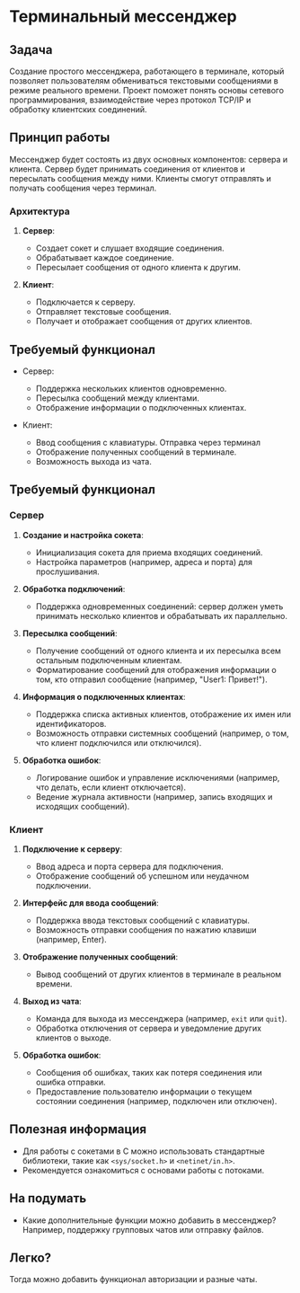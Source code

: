 # Терминальный мессенджер

## Задача

Создание простого мессенджера, работающего в терминале, который позволяет пользователям обмениваться текстовыми сообщениями в режиме реального времени. Проект поможет понять основы сетевого программирования, взаимодействие через протокол TCP/IP и обработку клиентских соединений.

## Принцип работы

Мессенджер будет состоять из двух основных компонентов: сервера и клиента. Сервер будет принимать соединения от клиентов и пересылать сообщения между ними. Клиенты смогут отправлять и получать сообщения через терминал.

### Архитектура

1. **Сервер**:
    - Создает сокет и слушает входящие соединения.
    - Обрабатывает каждое соединение. 
    - Пересылает сообщения от одного клиента к другим.

2. **Клиент**:
    - Подключается к серверу.
    - Отправляет текстовые сообщения.
    - Получает и отображает сообщения от других клиентов.

## Требуемый функционал

- Сервер:
    - Поддержка нескольких клиентов одновременно.
    - Пересылка сообщений между клиентами.
    - Отображение информации о подключенных клиентах.

- Клиент:
    - Ввод сообщения с клавиатуры. Отправка через терминал
    - Отображение полученных сообщений в терминале.
    - Возможность выхода из чата.

## Требуемый функционал

### Сервер

1. **Создание и настройка сокета**:
    - Инициализация сокета для приема входящих соединений.
    - Настройка параметров (например, адреса и порта) для прослушивания.

2. **Обработка подключений**:
    - Поддержка одновременных соединений: сервер должен уметь принимать несколько клиентов и обрабатывать их параллельно.

3. **Пересылка сообщений**:
    - Получение сообщений от одного клиента и их пересылка всем остальным подключенным клиентам.
    - Форматирование сообщений для отображения информации о том, кто отправил сообщение (например, "User1: Привет!").

4. **Информация о подключенных клиентах**:
    - Поддержка списка активных клиентов, отображение их имен или идентификаторов.
    - Возможность отправки системных сообщений (например, о том, что клиент подключился или отключился).

5. **Обработка ошибок**:
    - Логирование ошибок и управление исключениями (например, что делать, если клиент отключается).
    - Ведение журнала активности (например, запись входящих и исходящих сообщений).

### Клиент

1. **Подключение к серверу**:
    - Ввод адреса и порта сервера для подключения.
    - Отображение сообщений об успешном или неудачном подключении.

2. **Интерфейс для ввода сообщений**:
    - Поддержка ввода текстовых сообщений с клавиатуры.
    - Возможность отправки сообщения по нажатию клавиши (например, Enter).

3. **Отображение полученных сообщений**:
    - Вывод сообщений от других клиентов в терминале в реальном времени.

4. **Выход из чата**:
    - Команда для выхода из мессенджера (например, `exit` или `quit`).
    - Обработка отключения от сервера и уведомление других клиентов о выходе.

5. **Обработка ошибок**:
    - Сообщения об ошибках, таких как потеря соединения или ошибка отправки.
    - Предоставление пользователю информации о текущем состоянии соединения (например, подключен или отключен).

## Полезная информация

- Для работы с сокетами в C можно использовать стандартные библиотеки, такие как `<sys/socket.h>` и `<netinet/in.h>`.
- Рекомендуется ознакомиться с основами работы с потоками.

## На подумать

- Какие дополнительные функции можно добавить в мессенджер? Например, поддержку групповых чатов или отправку файлов.

## Легко?

Тогда можно добавить функционал авторизации и разные чаты.